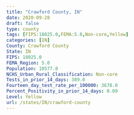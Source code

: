 ```yaml
---
title: "Crawford County, IN"
date: 2020-09-28
draft: false
type: county
tags: [FIPS:18025.0,FEMA:5.0,Non-core,Yellow]
categories: [IN]
County: Crawford County
State: IN
FIPS: 18025.0
FEMA_Region: 5.0
Population: 10577.0
NCHS_Urban_Rural_Classification: Non-core
Tests_in_prior_14_days: 389.0
Fourteen_day_test_rate_per_100000: 3678.0
Percent_Positivity_in_prior_14_days: 0.09
Level: Yellow
url: /states/IN/crawford-county
---
```



